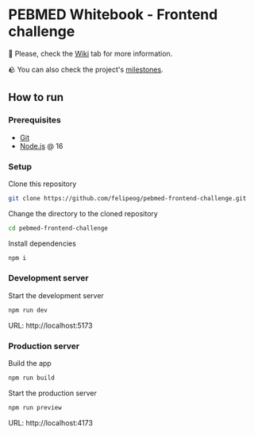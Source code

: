 # PEBMED Whitebook - Frontend challenge

📖 Please, check the [Wiki](https://github.com/felipeog/pebmed-frontend-challenge/wiki) tab for more information.

🪨 You can also check the project's [milestones](https://github.com/felipeog/pebmed-frontend-challenge/milestones).

## How to run

### Prerequisites

- [Git](https://git-scm.com)
- [Node.js](https://nodejs.org) @ 16

### Setup

Clone this repository

```bash
git clone https://github.com/felipeog/pebmed-frontend-challenge.git
```

Change the directory to the cloned repository

```bash
cd pebmed-frontend-challenge
```

Install dependencies

```bash
npm i
```

### Development server

Start the development server

```bash
npm run dev
```

URL: http://localhost:5173

### Production server

Build the app

```bash
npm run build
```

Start the production server

```bash
npm run preview
```

URL: http://localhost:4173
